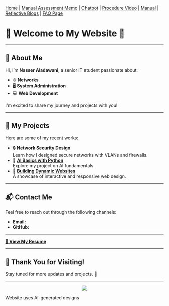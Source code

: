 [Home](index.md) | [Manual Assessment Memo](manual_assessment_memo.md) | [Chatbot](chatbot.md) | [Procedure Video](procedure_video.md) | [Manual](manual.md) | [Reflective Blogs](reflective_blogs.md) | [FAQ Page](FAQ_Page.md) 

# 🌟 Welcome to My Website 🌟

---

## 📝 About Me
Hi, I’m **Nasser Aladawani**, a senior IT student passionate about:
- 🌐 **Networks**
- 🖥️ **System Administration**
- 💻 **Web Development**

I'm excited to share my journey and projects with you!

---

## 💼 My Projects
Here are some of my recent works:
- 🔒 **[Network Security Design](#)**  
  Learn how I designed secure networks with VLANs and firewalls.
- 🤖 **[AI Basics with Python](#)**  
  Explore my project on AI fundamentals.
- 🌟 **[Building Dynamic Websites](#)**  
  A showcase of interactive and responsive web design.

---

## 📬 Contact Me
Feel free to reach out through the following channels:
- **Email:**  
- **GitHub:** 

--- 
<!-- Empty Line -->

**[📄 View My Resume](ResumeNasser.pdf)**

<!-- Empty Line -->

---
## 🌈 Thank You for Visiting!
Stay tuned for more updates and projects. 🚀

---





<center><img src="https://static.vecteezy.com/system/resources/thumbnails/035/632/738/small_2x/ai-generated-reality-of-young-people-reaching-the-mountains-at-sunrise-and-beautiful-views-in-the-afternoon-photo.jpg"></center>

Website uses AI-generated designs
